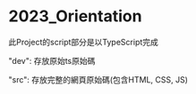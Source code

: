 # 2023_Orientation

此Project的script部分是以TypeScript完成

"dev": 存放原始ts原始碼

"src": 存放完整的網頁原始碼(包含HTML, CSS, JS)